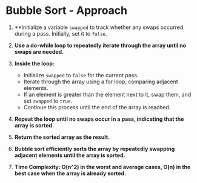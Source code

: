 # Bubble Sort - Approach

1. **Initialize a variable `swapped` to track whether any swaps occurred during a pass. Initially, set it to `false`.

2. **Use a do-while loop to repeatedly iterate through the array until no swaps are needed.**

3. **Inside the loop:**
   - Initialize `swapped` to `false` for the current pass.
   - Iterate through the array using a for loop, comparing adjacent elements.
   - If an element is greater than the element next to it, swap them, and set `swapped` to `true`.
   - Continue this process until the end of the array is reached.

4. **Repeat the loop until no swaps occur in a pass, indicating that the array is sorted.**

5. **Return the sorted array as the result.**

6. **Bubble sort efficiently sorts the array by repeatedly swapping adjacent elements until the array is sorted.**

7. **Time Complexity: O(n^2) in the worst and average cases, O(n) in the best case when the array is already sorted.**
